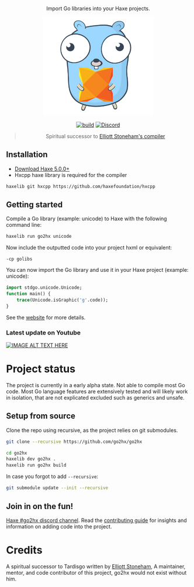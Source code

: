 <div align="center">

Import Go libraries into your Haxe projects.

<img src="extra/images/logo.svg" width="300"/>

[![build](https://github.com/go2hx/go2hx/actions/workflows/main.yml/badge.svg)](https://github.com/go2hx/go2hx/actions/workflows/main.yml) [![Discord](https://img.shields.io/discord/162395145352904705.svg?logo=discord)](https://discord.gg/jgPcqC7DY2)

> Spiritual successor to [Elliott Stoneham's compiler](#credits)

</div>

## Installation

* [Download Haxe 5.0.0+](https://haxe.org/download/version/5.0.0-preview.1/)
* Hxcpp haxe library is required for the compiler


```sh
haxelib git hxcpp https://github.com/haxefoundation/hxcpp
```

## Getting started

Compile a Go library (example: unicode) to Haxe with the following command line:
```sh
haxelib run go2hx unicode
```

Now include the outputted code into your project hxml or equivalent:
```hxml
-cp golibs
```

You can now import the Go library and use it in your Haxe project (example: unicode):
```haxe
import stdgo.unicode.Unicode;
function main() {
    trace(Unicode.isGraphic('g'.code));
}
```

See the [website](https://go2hx.github.io) for more details.


### Latest update on Youtube
[![IMAGE ALT TEXT HERE](https://img.youtube.com/vi/qVaynJJ941M/0.jpg)](https://www.youtube.com/watch?v=qVaynJJ941M)

# Project status

The project is currently in a early alpha state. Not able to compile most Go code. Most Go language features are extensively tested and will likely work in isolation, that are not explicated excluded such as generics and unsafe.

## Setup from source

Clone the repo using recursive, as the project relies on git submodules.
```sh
git clone --recursive https://github.com/go2hx/go2hx
```

```sh
cd go2hx
haxelib dev go2hx .
haxelib run go2hx build
```

In case you forgot to add ``--recursive``:
```sh
git submodule update --init --recursive
```

## Join in on the fun!

[Haxe #go2hx discord channel](https://discord.gg/jgPcqC7DY2).
Read the [contributing guide](./CONTRIBUTING.MD) for insights and information on adding code into the project.

# Credits

A spiritual successor to Tardisgo written by [Elliott Stoneham](https://github.com/elliott5),
A maintainer, mentor, and code contributor of this project, go2hx would not exist without him.